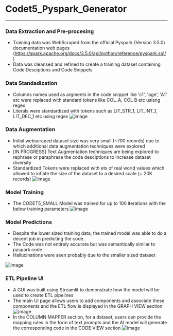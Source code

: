 # Codet5_Pyspark_Generator
---
### Data Extraction and Pre-procesing
- Training data was WebScraped from the official Pyspark (Version 3.5.0) documentation web pages (https://spark.apache.org/docs/3.5.0/api/python/reference/pyspark.sql/) 
- Data was cleansed and refined to create a training dataset containing Code Desciptions and Code Snippets

### Data Standadization
- Columns names used as argments in the code snippet like 'c1', 'age', 'A1' etc were replaced with standard tokens like COL_A, COL B etc usisng regex
- Literals were standardized with tokens such as LIT_STR_1, LIT_INT_1, LIT_DEC_1 etc using regex
![image](https://github.com/user-attachments/assets/3b375592-2420-40d7-9bc1-93bd2e2623b1)


### Data Augmentation
- Initial webscraped dataset size was very small (~700 records) due to which additional data augmentation techniques were explored
- [IN PROGRESS] Text Augmentation techniques are being explored to rephrase or paraphrase the code desciptions to increase dataset diversity
- Standardized Tokens were replaced with ets of real world values which allowed to inflate the size of the dataset to a desired scale (~ 20K records)
![image](https://github.com/user-attachments/assets/d2b0b7f2-9e91-418b-86f9-ba6ae87207b2)

### Model Training
- The CODET5_SMALL Model was trained for up to 100 iterations with the below training parameters
![image](https://github.com/user-attachments/assets/9bed31f7-497e-4c0c-9a0e-fe2fedcc5b69)

### Model Predictions
- Despite the lower sized training data, the trained model was able to do a decent job in predicting the code.
- The Code was not entirely accurate but was semantically similar to pyspark code.
- Hallucinations were seen probably due to the smaller sized dataset

![image](https://github.com/user-attachments/assets/54765221-21c3-474e-aca7-b3e53202aa52)


### ETL Pipeline UI
- A GUI was built using Streamlit to demonstrate how the model will be used to create ETL pipelines
- The main UI page allows users to add components and associate these components and the ETL flow is displayed in the GRAPH VIEW section
![image](https://github.com/user-attachments/assets/6527ad10-e646-45ef-be63-6be1d692300b)
- In the COLUMN MAPPER section, for a dataset, users can provide the mapping rules in the form of text prompts and the AI model will generate the corresponding code in the CODE VIEW section
![image](https://github.com/user-attachments/assets/4f9f27d4-be9a-4146-9876-235193284892)

